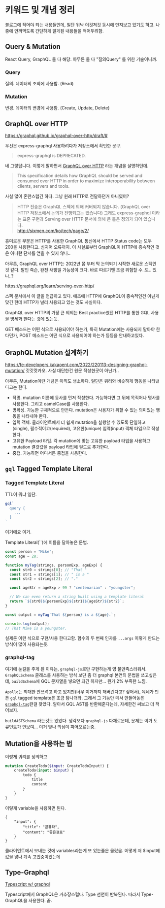 # 키워드 및 개념 정리

블로그에 적어야 되는 내용들인데, 일단 워낙 이것저것 동시에 만져보고 있기도 하고. 나중에 안까먹도록 간단하게 알게된 내용들을 적어두려함.

## Query & Mutation

React Query, GraphQL 둘 다 해당. 아무튼 둘 다 "질의Query" 를 위한 기술이니까.

### Query

질의. 데이터의 조회에 사용함. (Read)

### Mutation

변경. 데이터의 변경에 사용함. (Create, Update, Delete)

## GraphQL over HTTP

https://graphql.github.io/graphql-over-http/draft/#

우선은 express-graphql 사용하려다가 저장소에서 확인한 문구.

> express-graphql is DEPRECATED.

네 그렇답니다. 이렇게 말하면서 [GraphQL over HTTP](https://github.com/graphql/graphql-http) 라는 개념을 설명하던데.

> This specification details how GraphQL should be served and consumed over HTTP in order to maximize interoperability between clients, servers and tools.

사실 많이 혼란스럽긴 하다. 그냥 원래 HTTP로 전달하던거 아니였어?

> HTTP 전송은 GraphQL 스펙에 의해 커버되지 않습니다. (GraphQL over HTTP 저장소에서 논의가 진행되고는 있습니다) 그래도 express-graphql 이라는 표준 구현과 Serving over HTTP 문서에 의해 큰 틀은 정의가 되어 있습니다.  
> http://sixmen.com/ko/tech/page/2/

흥미로운 부분은 HTTP를 사용한 GraphQL 통신에서 HTTP Status code는 모두 200을 사용한다고. 심지어 오류까지. 이 사실로부터 GraphQL이 HTTP에 종속적인 것은 아니란 단서를 얻을 수 있지 않나..

아무튼, GraphQL over HTTP는 2022년 쯤 부터 막 논의되기 시작한 새로운 스펙인 것 같다. 말인 즉슨, 완전 새삥일 가능성이 크다. 바로 따르기엔 조금 위험할 수..도.. 있나..?

https://graphql.org/learn/serving-over-http/

스펙 문서에서 이 글을 언급하고 있다. 애초에 HTTP에 GraphQL이 종속적인건 아닌게 맞긴 한데 HTTP가 널리 사용되고 있는 것도 사실이다.

GraphQL over HTTP의 가장 큰 의의는 Best practice였던 HTTP를 통한 GQL 사용을 명세화 한다는 것에 있는듯.

GET 메소드는 어떤 식으로 사용되어야 하는가, 특히 Mutation에는 사용되지 말아야 한다던가, POST 메소드는 어떤 식으로 사용되어야 하는가 등등을 안내하고있다.

## GraphQL Mutation 설계하기

https://fe-developers.kakaoent.com/2022/220113-designing-graphql-mutation/
갓갓캇카오. 사실 대단한건 원문 작성한곳이 아닌가..

아무튼, Mutation이란 개념은 아직도 생소하다. 일단은 쿼리와 비슷하게 행동을 나타낸다고는 한다.

- 작명. mutation 이름에 동사를 먼저 작성한다. 가능하다면 그 뒤에 목적어나 명사를 사용한다. 그리고 camelCase를 사용한다.
- 명확성. 가능한 구체적으로 만든다. mutation은 사용자가 취할 수 있는 의미있는 행동을 나타내야 한다.
- 입력 객체. 클라이언트에서 더 쉽게 mutation을 실행할 수 있도록 단일하고(single), 필수적이고(required), 고유한(unique) 입력(input) 객체 타입으로 작성한다.
- 고유한 Payload 타입. 각 mutation에 맞는 고유한 payload 타입을 사용하고 mutation 결괏값을 payload 타입에 필드로 추가한다.
- 중첩. 가능하면 어디서든 중첩을 사용한다.

## `gql` Tagged Template Literal

### Tagged Template Literal
TTL이 뭐냐 일단.

```javascript
gql`
  query {
    ...
  }
`
```

이거에요 이거.

Template Literal(``)에 이름을 달아놓은 문법.

```javascript
const person = "Mike";
const age = 28;

function myTag(strings, personExp, ageExp) {
  const str0 = strings[0]; // "That "
  const str1 = strings[1]; // " is a "
  const str2 = strings[2]; // "."

  const ageStr = ageExp > 99 ? "centenarian" : "youngster";

  // We can even return a string built using a template literal
  return `${str0}${personExp}${str1}${ageStr}${str2}`;
}

const output = myTag`That ${person} is a ${age}.`;

console.log(output);
// That Mike is a youngster.

```

실제론 이런 식으로 구현/사용 한다고함. 함수의 두 번째 인자를 `...args` 이렇게 만드는 방식이 많이 사용되는듯.

### graphql-tag

여기에 눈길을 주게 된 이유는, `graphql-js`로만 구현하는게 영 불만족스러워서. `GraphQLSchema` 클래스를 사용하는 방식 보단 좀 더 graphql 본연의 문법을 쓰고싶은데, `buildSchema`에 GQL 문자열을 넣으면 되긴 하지만... 뭔가 2% 부족한 느낌.

`Apollo`는 최대한 안쓰려고 하고 있지만(너무 이거까지 해버린다고? 싶어서), 얘네가 만든 `gql` tagged template은 조금 탐나더라. 그래서 그 기능만 떼서 만들어놓은 [`graphql-tag`](https://github.com/apollographql/graphql-tag)란걸 찾았다. 알아서 GQL AST를 반환해준다는데, 자세한건 써보고 더 적어보자.

`buildASTSchema` 라는것도 있었다. 생각보다 `graphql-js` 다채로운데, 문제는 이거 도큐먼트가 안보여... 이거 맞나 의심이 피어오르는중.

## Mutation을 사용하는 법

이렇게 쿼리를 정의하고
```graphql
mutation CreateTodo($input: CreateTodoInput!) {
    createTodo(input: $input) {
        todo {
            title
            content
        }
    }
}
```

이렇게 variable을 사용하면 된다.
```
{
    "input": {
        "title": "콤퓨타",
        "content": "좋은걸로"
    }
}
```

클라이언트에서 보내는 것에 variables라는게 또 있는줄은 몰랐음. 어떻게 저 $input에 값을 넣나 계속 고민중이었는데

## Type-Graphql

[Typescript w/ graphql](https://m.blog.naver.com/izure/222443538184)

Typescript에서 GraphQL은 거추장스럽다. Type 선언이 반복된다. 따라서 Type-GraphQL을 사용한다. 끝.